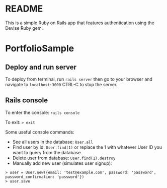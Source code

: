 # README

This is a simple Ruby on Rails app that features authentication using the Devise Ruby gem.

# PortfolioSample

## Deploy and run server

To deploy from terminal, run `rails server` then go to your browser and navigate to `localhost:3000`
CTRL-C to stop the server.

## Rails console

To enter the console:  `rails console`

To exit: `> exit`

Some useful console commands:

* See all users in the database: `User.all`
* Find user by id: `User.find(1)` or replace the 1 with whatever User ID you want to query from the database
* Delete user from database: `User.find(1).destroy`
* Manually add new user (simulates user signup): 

```
> user = User.new({email: 'test@example.com', password: 'password', password_confirmation: 'password'})
> user.save
```
